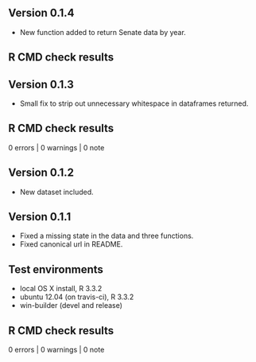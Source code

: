 ## Version 0.1.4

- New function added to return Senate data by year.

## R CMD check results

## Version 0.1.3

- Small fix to strip out unnecessary whitespace in dataframes returned.

## R CMD check results

0 errors | 0 warnings | 0 note

## Version 0.1.2

- New dataset included.

## Version 0.1.1

- Fixed a missing state in the data and three functions.
- Fixed canonical url in README.

## Test environments

- local OS X install, R 3.3.2
- ubuntu 12.04 (on travis-ci), R 3.3.2
- win-builder (devel and release)

## R CMD check results

0 errors | 0 warnings | 0 note

